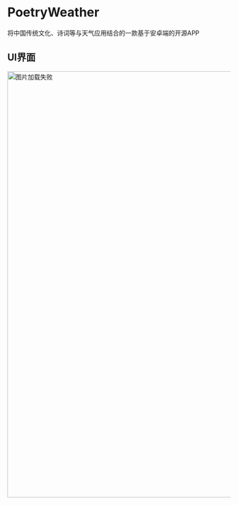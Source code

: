# PoetryWeather
将中国传统文化、诗词等与天气应用结合的一款基于安卓端的开源APP<br>
## UI界面
<img src="http://hzmeurasia.cn/poetry_weather/img_github_poetry_weather/1.png" width="540" height="960" alt="图片加载失败"/>
